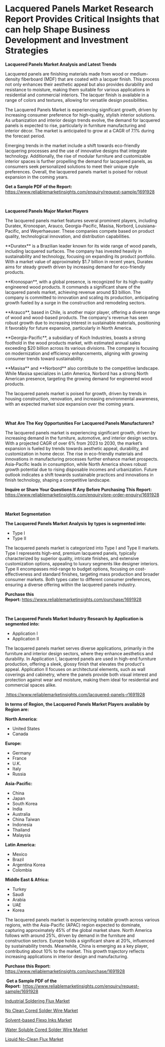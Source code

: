 <p><h1>Lacquered Panels Market Research Report Provides Critical Insights that can help Shape Business Development and Investment Strategies</h1></p><p><strong>Lacquered Panels Market Analysis and Latest Trends</strong></p>
<p><p>Lacquered panels are finishing materials made from wood or medium-density fiberboard (MDF) that are coated with a lacquer finish. This process not only enhances their aesthetic appeal but also provides durability and resistance to moisture, making them suitable for various applications in residential and commercial interiors. The lacquer finish is available in a range of colors and textures, allowing for versatile design possibilities.</p><p>The Lacquered Panels Market is experiencing significant growth, driven by increasing consumer preference for high-quality, stylish interior solutions. As urbanization and interior design trends evolve, the demand for lacquered panels is expected to rise, particularly in furniture manufacturing and interior décor. The market is anticipated to grow at a CAGR of 7.1% during the forecast period. </p><p>Emerging trends in the market include a shift towards eco-friendly lacquering processes and the use of innovative designs that integrate technology. Additionally, the rise of modular furniture and customizable interior spaces is further propelling the demand for lacquered panels, as consumers seek personalized solutions to meet their unique style preferences. Overall, the lacquered panels market is poised for robust expansion in the coming years.</p></p>
<p><strong>Get a Sample PDF of the Report:&nbsp;</strong> <a href="https://www.reliablemarketinsights.com/enquiry/request-sample/1691928?utm_campaign=1570&utm_medium=2&utm_source=Github&utm_content=ia&utm_term=18102024&utm_id=lacquered-panels">https://www.reliablemarketinsights.com/enquiry/request-sample/1691928</a></p>
<p>&nbsp;</p>
<p><strong>Lacquered Panels Major Market Players</strong></p>
<p><p>The lacquered panels market features several prominent players, including Duratex, Kronospan, Arauco, Georgia-Pacific, Masisa, Norbord, Louisiana-Pacific, and Weyerhaeuser. These companies compete based on product quality, technological innovation, and distribution capabilities.</p><p>**Duratex** is a Brazilian leader known for its wide range of wood panels, including lacquered surfaces. The company has invested heavily in sustainability and technology, focusing on expanding its product portfolio. With a market value of approximately $1.7 billion in recent years, Duratex aims for steady growth driven by increasing demand for eco-friendly products.</p><p>**Kronospan**, with a global presence, is recognized for its high-quality engineered wood products. It commands a significant share of the lacquered panels market, achieving revenue around $3 billion. The company is committed to innovation and scaling its production, anticipating growth fueled by a surge in the construction and remodeling sectors.</p><p>**Arauco**, based in Chile, is another major player, offering a diverse range of wood and wood-based products. The company's revenue has seen robust growth due to increasing interest in sustainable materials, positioning it favorably for future expansion, particularly in North America.</p><p>**Georgia-Pacific**, a subsidiary of Koch Industries, boasts a strong foothold in the wood products market, with estimated annual sales exceeding $20 billion across its various divisions. The company is focusing on modernization and efficiency enhancements, aligning with growing consumer trends toward sustainability.</p><p>**Masisa** and **Norbord** also contribute to the competitive landscape. While Masisa specializes in Latin America, Norbord has a strong North American presence, targeting the growing demand for engineered wood products.</p><p>The lacquered panels market is poised for growth, driven by trends in housing construction, renovation, and increasing environmental awareness, with an expected market size expansion over the coming years.</p></p>
<p>&nbsp;</p>
<p><strong>What Are The Key Opportunities For Lacquered Panels Manufacturers?</strong></p>
<p><p>The lacquered panels market is experiencing significant growth, driven by increasing demand in the furniture, automotive, and interior design sectors. With a projected CAGR of over 6% from 2023 to 2030, the market’s expansion is fueled by trends towards aesthetic appeal, durability, and customization in home decor. The rise in eco-friendly materials and innovations in manufacturing processes further enhance market prospects. Asia-Pacific leads in consumption, while North America shows robust growth potential due to rising disposable incomes and urbanization. Future outlook indicates a shift towards sustainable practices and innovations in finish technology, shaping a competitive landscape.</p></p>
<p><strong>Inquire or Share Your Questions If Any Before Purchasing This Report:</strong> <a href="https://www.reliablemarketinsights.com/enquiry/pre-order-enquiry/1691928?utm_campaign=1570&utm_medium=2&utm_source=Github&utm_content=ia&utm_term=18102024&utm_id=lacquered-panels">https://www.reliablemarketinsights.com/enquiry/pre-order-enquiry/1691928</a></p>
<p>&nbsp;</p>
<p><strong>Market Segmentation</strong></p>
<p><strong>The Lacquered Panels Market Analysis by types is segmented into:</strong></p>
<p><ul><li>Type I</li><li>Type II</li></ul></p>
<p><p>The lacquered panels market is categorized into Type I and Type II markets. Type I represents high-end, premium lacquered panels, typically characterized by superior quality, intricate finishes, and extensive customization options, appealing to luxury segments like designer interiors. Type II encompasses mid-range to budget options, focusing on cost-effectiveness and standard finishes, targeting mass production and broader consumer markets. Both types cater to different consumer preferences, ensuring a diverse offering within the lacquered panels industry.</p></p>
<p><strong>Purchase this Report:&nbsp;</strong><a href="https://www.reliablemarketinsights.com/purchase/1691928?utm_campaign=1570&utm_medium=2&utm_source=Github&utm_content=ia&utm_term=18102024&utm_id=lacquered-panels">https://www.reliablemarketinsights.com/purchase/1691928</a></p>
<p>&nbsp;</p>
<p><strong>The Lacquered Panels Market Industry Research by Application is segmented into:</strong></p>
<p><ul><li>Application I</li><li>Application II</li></ul></p>
<p><p>The lacquered panels market serves diverse applications, primarily in the furniture and interior design sectors, where they enhance aesthetics and durability. In Application I, lacquered panels are used in high-end furniture production, offering a sleek, glossy finish that elevates the product's appeal. Application II focuses on architectural elements, such as wall coverings and cabinetry, where the panels provide both visual interest and protection against wear and moisture, making them ideal for residential and commercial spaces alike.</p></p>
<p><a href="https://www.reliablemarketinsights.com/lacquered-panels-r1691928?utm_campaign=1570&utm_medium=2&utm_source=Github&utm_content=ia&utm_term=18102024&utm_id=lacquered-panels">&nbsp;https://www.reliablemarketinsights.com/lacquered-panels-r1691928</a></p>
<p><strong>In terms of Region, the Lacquered Panels Market Players available by Region are:</strong></p>
<p>
    <p> <strong> North America: </strong>
        <ul>
            <li>United States</li>
            <li>Canada</li>
        </ul>
        </p> 
    <p> <strong> Europe: </strong>
        <ul>
            <li>Germany</li>
            <li>France</li>
            <li>U.K.</li>
            <li>Italy</li>
            <li>Russia</li>
        </ul>
        </p> 
    <p> <strong> Asia-Pacific: </strong>
        <ul>
            <li>China</li>
            <li>Japan</li>
            <li>South Korea</li>
            <li>India</li>
            <li>Australia</li>
            <li>China Taiwan</li>
            <li>Indonesia</li>
            <li>Thailand</li>
            <li>Malaysia</li>
        </ul>
        </p> 
    <p> <strong> Latin America: </strong>
        <ul>
            <li>Mexico</li>
            <li>Brazil</li>
            <li>Argentina Korea</li>
            <li>Colombia</li>
        </ul>
        </p> 
    <p> <strong> Middle East & Africa: </strong>
        <ul>
            <li>Turkey</li>
            <li>Saudi</li>
            <li>Arabia</li>
            <li>UAE</li>
            <li>Korea</li>
        </ul>
    </p>
    </p>
<p><p>The lacquered panels market is experiencing notable growth across various regions, with the Asia-Pacific (APAC) region expected to dominate, capturing approximately 45% of the global market share. North America follows with around 25%, driven by demand in the furniture and construction sectors. Europe holds a significant share at 20%, influenced by sustainability trends. Meanwhile, China is emerging as a key player, contributing about 10% to the market. This growth trajectory reflects increasing applications in interior design and manufacturing.</p></p>
<p><strong>Purchase this Report: </strong><a href="https://www.reliablemarketinsights.com/purchase/1691928?utm_campaign=1570&utm_medium=2&utm_source=Github&utm_content=ia&utm_term=18102024&utm_id=lacquered-panels">https://www.reliablemarketinsights.com/purchase/1691928</a></p>
<p>&nbsp;<strong>Get a Sample PDF of the Report:&nbsp;&nbsp;</strong><a href="https://www.reliablemarketinsights.com/enquiry/request-sample/1691928?utm_campaign=1570&utm_medium=2&utm_source=Github&utm_content=ia&utm_term=18102024&utm_id=lacquered-panels">https://www.reliablemarketinsights.com/enquiry/request-sample/1691928</a></p>
<p><strong></strong></p>
<p><p><a href="https://www.linkedin.com/pulse/global-industrial-soldering-flux-market-focus-application-sueyf?utm_campaign=1570&utm_medium=2&utm_source=Github&utm_content=ia&utm_term=18102024&utm_id=lacquered-panels">Industrial Soldering Flux Market</a></p><p><a href="https://www.linkedin.com/pulse/regulatory-landscape-its-influence-global-clean-cored-solder-yo41f?utm_campaign=1570&utm_medium=2&utm_source=Github&utm_content=ia&utm_term=18102024&utm_id=lacquered-panels">No Clean Cored Solder Wire Market</a></p><p><a href="https://www.linkedin.com/pulse/emerging-trends-solvent-based-flexo-inks-market-global-outlook-hgb5f?utm_campaign=1570&utm_medium=2&utm_source=Github&utm_content=ia&utm_term=18102024&utm_id=lacquered-panels">Solvent-based Flexo Inks Market</a></p><p><a href="https://www.linkedin.com/pulse/water-soluble-cored-solder-wire-revenue-growth-report-2024-tthyf?utm_campaign=1570&utm_medium=2&utm_source=Github&utm_content=ia&utm_term=18102024&utm_id=lacquered-panels">Water Soluble Cored Solder Wire Market</a></p><p><a href="https://www.linkedin.com/pulse/liquid-no-clean-flux-market-trends-growth-outlook-2024-tn0ff?utm_campaign=1570&utm_medium=2&utm_source=Github&utm_content=ia&utm_term=18102024&utm_id=lacquered-panels">Liquid No-Clean Flux Market</a></p></p>